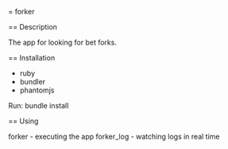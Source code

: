 = forker

== Description

The app for looking for bet forks.

== Installation

- ruby
- bundler
- phantomjs

Run: bundle install

== Using

forker - executing the app
forker_log - watching logs in real time
